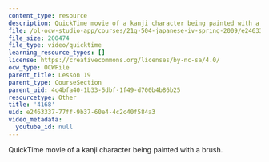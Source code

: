 ```yaml
---
content_type: resource
description: QuickTime movie of a kanji character being painted with a brush.
file: /ol-ocw-studio-app/courses/21g-504-japanese-iv-spring-2009/e246333777ff9b3760e44c2c40f584a3_4168.mov
file_size: 200474
file_type: video/quicktime
learning_resource_types: []
license: https://creativecommons.org/licenses/by-nc-sa/4.0/
ocw_type: OCWFile
parent_title: Lesson 19
parent_type: CourseSection
parent_uid: 4c4bfa40-1b33-5dbf-1f49-d700b4b86b25
resourcetype: Other
title: '4168'
uid: e2463337-77ff-9b37-60e4-4c2c40f584a3
video_metadata:
  youtube_id: null
---
```

QuickTime movie of a kanji character being painted with a brush.